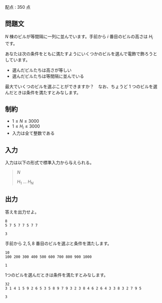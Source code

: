 配点 : $350$ 点

## 問題文

$N$ 棟のビルが等間隔に一列に並んでいます。手前から $i$ 番目のビルの高さは $H_i$ です。

あなたは次の条件をともに満たすようにいくつかのビルを選んで電飾で飾ろうとしています。

- 選んだビルたちは高さが等しい
- 選んだビルたちは等間隔に並んでいる

最大でいくつのビルを選ぶことができますか？　なお、ちょうど $1$ つのビルを選んだときは条件を満たすとみなします。

## 制約

- $1 \leq N \leq 3000$
- $1 \leq H_i \leq 3000$
- 入力は全て整数である

## 入力

入力は以下の形式で標準入力から与えられる。

> $N$
> 
> $H_1$ $\ldots$ $H_N$

## 出力

答えを出力せよ。  

```input1
8
5 7 5 7 7 5 7 7
```

```output1
3
```

手前から $2,5,8$ 番目のビルを選ぶと条件を満たします。

```input2
10
100 200 300 400 500 600 700 800 900 1000
```

```output2
1
```

1つのビルを選んだときは条件を満たすとみなします。

```input3
32
3 1 4 1 5 9 2 6 5 3 5 8 9 7 9 3 2 3 8 4 6 2 6 4 3 3 8 3 2 7 9 5
```

```output3
3
```